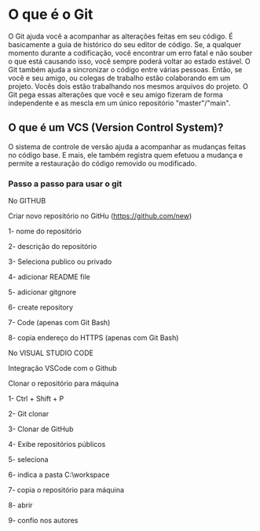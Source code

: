 # O que é o Git

 O Git ajuda você a acompanhar as alterações feitas em seu código. É basicamente a guia de histórico do seu editor de código. Se, a qualquer momento durante a codificação, você encontrar um erro fatal e não souber o que está causando isso, você sempre poderá voltar ao estado estável.
 O Git também ajuda a sincronizar o código entre várias pessoas. Então, se você e seu amigo, ou colegas de trabalho estão colaborando em um projeto. Vocês dois estão trabalhando nos mesmos arquivos do projeto. O Git pega essas alterações que você e seu amigo fizeram de forma independente e as mescla em um único repositório "master"/"main". 

## O que é um VCS (Version Control System)?

 O sistema de controle de versão ajuda a acompanhar as mudanças feitas no código base. E mais, ele também registra quem efetuou a mudança e permite a restauração do código removido ou modificado.

### Passo a passo para usar o git 

 No GITHUB

Criar novo repositório no GitHu (https://github.com/new)

1- nome do repositório

2- descrição do repositório

3- Seleciona publico ou privado

4- adicionar README file

5- adicionar gitgnore

6- create repository

7- Code (apenas com Git Bash)

8- copia endereço do HTTPS (apenas com Git Bash)

No VISUAL STUDIO CODE

Integração VSCode com o Github

Clonar o repositório para máquina

1- Ctrl + Shift + P

2- Git clonar

3- Clonar de GitHub

4- Exibe repositórios públicos

5- seleciona

6- indica a pasta C:\workspace

7- copia o repositório para máquina

8- abrir

9- confio nos autores